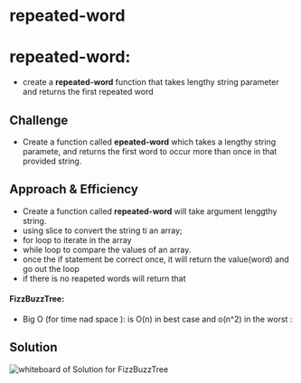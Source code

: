# repeated-word

#  repeated-word:
-  create a **repeated-word** function that takes lengthy string parameter  and returns the first repeated word

## Challenge
-  Create  a function called **epeated-word** which takes a lengthy string paramete, and returns the first word to occur more than once in that provided string.

## Approach & Efficiency
- Create  a function called **repeated-word** will take argument lenggthy string.
- using slice to convert the string ti an array;
- for loop to iterate in the array 
- while loop to compare the values of an array.
- once the if statement  be correct once, it will return the value(word) and go out the loop
- if there is no reapeted words will return that 

#### FizzBuzzTree:
- Big O (for time nad space ):  is O(n) in best case and o(n^2) in the worst : 

## Solution
![whiteboard of Solution for FizzBuzzTree](https://i.ibb.co/BBs3qzY/repeated.png)

